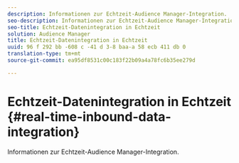 ```yaml
---
description: Informationen zur Echtzeit-Audience Manager-Integration.
seo-description: Informationen zur Echtzeit-Audience Manager-Integration.
seo-title: Echtzeit-Datenintegration in Echtzeit
solution: Audience Manager
title: Echtzeit-Datenintegration in Echtzeit
uuid: 96 f 292 bb -608 c -41 d 3-8 baa-a 58 ecb 411 db 0
translation-type: tm+mt
source-git-commit: ea95df8531c00c183f22b09a4a78fc6b35ee279d

---
```



# Echtzeit-Datenintegration in Echtzeit {#real-time-inbound-data-integration}

Informationen zur Echtzeit-Audience Manager-Integration.

<!-- c_rt_data_int.xml -->